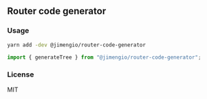 ## Router code generator

### Usage

```bash
yarn add -dev @jimengio/router-code-generator
```

```js
import { generateTree } from "@jimengio/router-code-generator";
```

### License

MIT
